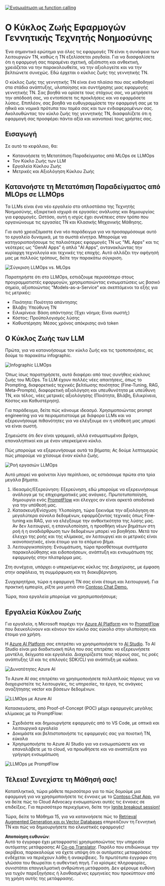 <!--
CO_OP_TRANSLATOR_METADATA:
{
  "original_hash": "27a5347a5022d5ef0a72ab029b03526a",
  "translation_date": "2025-07-09T15:53:32+00:00",
  "source_file": "14-the-generative-ai-application-lifecycle/README.md",
  "language_code": "el"
}
-->
[![Ενσωμάτωση με function calling](../../../translated_images/14-lesson-banner.066d74a31727ac121eeac06376a068a397d8e335281e63ce94130d11f516e46b.el.png)](https://aka.ms/gen-ai-lesson14-gh?WT.mc_id=academic-105485-koreyst)

# Ο Κύκλος Ζωής Εφαρμογών Γεννητικής Τεχνητής Νοημοσύνης

Ένα σημαντικό ερώτημα για όλες τις εφαρμογές ΤΝ είναι η συνάφεια των λειτουργιών ΤΝ, καθώς η ΤΝ εξελίσσεται ραγδαία. Για να διασφαλίσετε ότι η εφαρμογή σας παραμένει σχετική, αξιόπιστη και ανθεκτική, χρειάζεται να την παρακολουθείτε, να την αξιολογείτε και να την βελτιώνετε συνεχώς. Εδώ έρχεται ο κύκλος ζωής της γεννητικής ΤΝ.

Ο κύκλος ζωής της γεννητικής ΤΝ είναι ένα πλαίσιο που σας καθοδηγεί στα στάδια ανάπτυξης, υλοποίησης και συντήρησης μιας εφαρμογής γεννητικής ΤΝ. Σας βοηθά να ορίσετε τους στόχους σας, να μετρήσετε την απόδοσή σας, να εντοπίσετε τις προκλήσεις και να εφαρμόσετε λύσεις. Επιπλέον, σας βοηθά να ευθυγραμμίσετε την εφαρμογή σας με τα ηθικά και νομικά πρότυπα του τομέα σας και των ενδιαφερομένων σας. Ακολουθώντας τον κύκλο ζωής της γεννητικής ΤΝ, διασφαλίζετε ότι η εφαρμογή σας προσφέρει πάντα αξία και ικανοποιεί τους χρήστες σας.

## Εισαγωγή

Σε αυτό το κεφάλαιο, θα:

- Κατανοήσετε τη Μετατόπιση Παραδείγματος από MLOps σε LLMOps  
- Τον Κύκλο Ζωής των LLM  
- Εργαλεία Κύκλου Ζωής  
- Μετρικές και Αξιολόγηση Κύκλου Ζωής

## Κατανοήστε τη Μετατόπιση Παραδείγματος από MLOps σε LLMOps

Τα LLMs είναι ένα νέο εργαλείο στο οπλοστάσιο της Τεχνητής Νοημοσύνης, εξαιρετικά ισχυρά σε εργασίες ανάλυσης και δημιουργίας για εφαρμογές. Ωστόσο, αυτή η ισχύς έχει συνέπειες στον τρόπο που οργανώνουμε τις εργασίες ΤΝ και Κλασικής Μηχανικής Μάθησης.

Για αυτό χρειαζόμαστε ένα νέο παράδειγμα για να προσαρμόσουμε αυτό το εργαλείο δυναμικά, με τα σωστά κίνητρα. Μπορούμε να κατηγοριοποιήσουμε τις παλαιότερες εφαρμογές ΤΝ ως "ML Apps" και τις νεότερες ως "GenAI Apps" ή απλά "AI Apps", αντανακλώντας την κυρίαρχη τεχνολογία και τεχνικές της εποχής. Αυτό αλλάζει την αφήγησή μας με πολλούς τρόπους, δείτε την παρακάτω σύγκριση.

![Σύγκριση LLMOps vs. MLOps](../../../translated_images/01-llmops-shift.29bc933cb3bb0080a562e1655c0c719b71a72c3be6252d5c564b7f598987e602.el.png)

Παρατηρήστε ότι στο LLMOps, εστιάζουμε περισσότερο στους προγραμματιστές εφαρμογών, χρησιμοποιώντας ενσωματώσεις ως βασικό σημείο, αξιοποιώντας "Models-as-a-Service" και σκεπτόμενοι τα εξής για τις μετρικές:

- Ποιότητα: Ποιότητα απάντησης  
- Βλάβη: Υπεύθυνη ΤΝ  
- Ειλικρίνεια: Βάση απάντησης (Έχει νόημα; Είναι σωστή;)  
- Κόστος: Προϋπολογισμός λύσης  
- Καθυστέρηση: Μέσος χρόνος απόκρισης ανά token

## Ο Κύκλος Ζωής των LLM

Πρώτα, για να κατανοήσουμε τον κύκλο ζωής και τις τροποποιήσεις, ας δούμε το παρακάτω infographic.

![Infographic LLMOps](../../../translated_images/02-llmops.70a942ead05a7645db740f68727d90160cb438ab71f0fb20548bc7fe5cad83ff.el.png)

Όπως ίσως παρατηρήσετε, αυτό διαφέρει από τους συνήθεις κύκλους ζωής του MLOps. Τα LLM έχουν πολλές νέες απαιτήσεις, όπως το Prompting, διαφορετικές τεχνικές βελτίωσης ποιότητας (Fine-Tuning, RAG, Meta-Prompts), διαφορετική αξιολόγηση και υπευθυνότητα με υπεύθυνη ΤΝ, και τέλος, νέες μετρικές αξιολόγησης (Ποιότητα, Βλάβη, Ειλικρίνεια, Κόστος και Καθυστέρηση).

Για παράδειγμα, δείτε πώς κάνουμε ιδεασμό. Χρησιμοποιώντας prompt engineering για να πειραματιστούμε με διάφορα LLMs και να εξερευνήσουμε πιθανότητες για να ελέγξουμε αν η υπόθεσή μας μπορεί να είναι σωστή.

Σημειώστε ότι δεν είναι γραμμικό, αλλά ενσωματωμένοι βρόχοι, επαναληπτικοί και με έναν υπερκείμενο κύκλο.

Πώς μπορούμε να εξερευνήσουμε αυτά τα βήματα; Ας δούμε λεπτομερώς πώς μπορούμε να χτίσουμε έναν κύκλο ζωής.

![Ροή εργασιών LLMOps](../../../translated_images/03-llm-stage-flows.3a1e1c401235a6cfa886ed6ba04aa52a096a545e1bc44fa54d7d5983a7201892.el.png)

Αυτό μπορεί να φαίνεται λίγο περίπλοκο, ας εστιάσουμε πρώτα στα τρία μεγάλα βήματα.

1. Ιδεασμός/Εξερεύνηση: Εξερεύνηση, εδώ μπορούμε να εξερευνήσουμε ανάλογα με τις επιχειρηματικές μας ανάγκες. Πρωτοτυποποίηση, δημιουργία ενός [PromptFlow](https://microsoft.github.io/promptflow/index.html?WT.mc_id=academic-105485-koreyst) και έλεγχος αν είναι αρκετά αποδοτικό για την υπόθεσή μας.  
1. Κατασκευή/Ενίσχυση: Υλοποίηση, τώρα ξεκινάμε την αξιολόγηση σε μεγαλύτερα σύνολα δεδομένων, εφαρμόζοντας τεχνικές όπως Fine-tuning και RAG, για να ελέγξουμε την ανθεκτικότητα της λύσης μας. Αν δεν λειτουργεί, η επανυλοποίηση, η προσθήκη νέων βημάτων στη ροή ή η αναδιάρθρωση των δεδομένων μπορεί να βοηθήσει. Μετά τον έλεγχο της ροής και της κλίμακας, αν λειτουργεί και οι μετρικές είναι ικανοποιητικές, είναι έτοιμο για το επόμενο βήμα.  
1. Λειτουργικοποίηση: Ενσωμάτωση, τώρα προσθέτουμε συστήματα παρακολούθησης και ειδοποιήσεων, ανάπτυξη και ενσωμάτωση της εφαρμογής στην πλατφόρμα μας.

Στη συνέχεια, υπάρχει ο υπερκείμενος κύκλος της Διαχείρισης, με έμφαση στην ασφάλεια, τη συμμόρφωση και τη διακυβέρνηση.

Συγχαρητήρια, τώρα η εφαρμογή ΤΝ σας είναι έτοιμη και λειτουργική. Για πρακτική εμπειρία, ρίξτε μια ματιά στο [Contoso Chat Demo.](https://nitya.github.io/contoso-chat/?WT.mc_id=academic-105485-koreys)

Τώρα, ποια εργαλεία μπορούμε να χρησιμοποιήσουμε;

## Εργαλεία Κύκλου Ζωής

Για εργαλεία, η Microsoft παρέχει την [Azure AI Platform](https://azure.microsoft.com/solutions/ai/?WT.mc_id=academic-105485-koreys) και το [PromptFlow](https://microsoft.github.io/promptflow/index.html?WT.mc_id=academic-105485-koreyst) που διευκολύνουν και κάνουν τον κύκλο σας εύκολο στην υλοποίηση και έτοιμο για χρήση.

Η [Azure AI Platform](https://azure.microsoft.com/solutions/ai/?WT.mc_id=academic-105485-koreys) σας επιτρέπει να χρησιμοποιήσετε το [AI Studio](https://ai.azure.com/?WT.mc_id=academic-105485-koreys). Το AI Studio είναι μια διαδικτυακή πύλη που σας επιτρέπει να εξερευνήσετε μοντέλα, δείγματα και εργαλεία. Διαχειρίζεστε τους πόρους σας, τις ροές ανάπτυξης UI και τις επιλογές SDK/CLI για ανάπτυξη με κώδικα.

![Δυνατότητες Azure AI](../../../translated_images/04-azure-ai-platform.80203baf03a12fa8b166e194928f057074843d1955177baf0f5b53d50d7b6153.el.png)

Το Azure AI σας επιτρέπει να χρησιμοποιήσετε πολλαπλούς πόρους για να διαχειριστείτε τις λειτουργίες, τις υπηρεσίες, τα έργα, τις ανάγκες αναζήτησης vector και βάσεων δεδομένων.

![LLMOps με Azure AI](../../../translated_images/05-llm-azure-ai-prompt.a5ce85cdbb494bdf95420668e3464aae70d8b22275a744254e941dd5e73ae0d2.el.png)

Κατασκευάστε, από Proof-of-Concept (POC) μέχρι εφαρμογές μεγάλης κλίμακας με το PromptFlow:

- Σχεδιάστε και δημιουργήστε εφαρμογές από το VS Code, με οπτικά και λειτουργικά εργαλεία  
- Δοκιμάστε και βελτιστοποιήστε τις εφαρμογές σας για ποιοτική ΤΝ, εύκολα  
- Χρησιμοποιήστε το Azure AI Studio για να ενσωματώσετε και να επαναλάβετε με το cloud, να προωθήσετε και να αναπτύξετε για γρήγορη ενσωμάτωση

![LLMOps με PromptFlow](../../../translated_images/06-llm-promptflow.a183eba07a3a7fdf4aa74db92a318b8cbbf4a608671f6b166216358d3203d8d4.el.png)

## Τέλεια! Συνεχίστε τη Μάθησή σας!

Καταπληκτικά, τώρα μάθετε περισσότερα για το πώς δομούμε μια εφαρμογή για να χρησιμοποιήσετε τις έννοιες με το [Contoso Chat App](https://nitya.github.io/contoso-chat/?WT.mc_id=academic-105485-koreyst), για να δείτε πώς το Cloud Advocacy ενσωματώνει αυτές τις έννοιες σε επιδείξεις. Για περισσότερο περιεχόμενο, δείτε την [Ignite breakout session!](https://www.youtube.com/watch?v=DdOylyrTOWg)

Τώρα, δείτε το Μάθημα 15, για να κατανοήσετε πώς το [Retrieval Augmented Generation και οι Vector Databases](../15-rag-and-vector-databases/README.md?WT.mc_id=academic-105485-koreyst) επηρεάζουν τη Γεννητική ΤΝ και πώς να δημιουργήσετε πιο ελκυστικές εφαρμογές!

**Αποποίηση ευθυνών**:  
Αυτό το έγγραφο έχει μεταφραστεί χρησιμοποιώντας την υπηρεσία αυτόματης μετάφρασης AI [Co-op Translator](https://github.com/Azure/co-op-translator). Παρόλο που επιδιώκουμε την ακρίβεια, παρακαλούμε να έχετε υπόψη ότι οι αυτόματες μεταφράσεις ενδέχεται να περιέχουν λάθη ή ανακρίβειες. Το πρωτότυπο έγγραφο στη γλώσσα του θεωρείται η αυθεντική πηγή. Για κρίσιμες πληροφορίες, συνιστάται επαγγελματική ανθρώπινη μετάφραση. Δεν φέρουμε ευθύνη για τυχόν παρεξηγήσεις ή λανθασμένες ερμηνείες που προκύπτουν από τη χρήση αυτής της μετάφρασης.